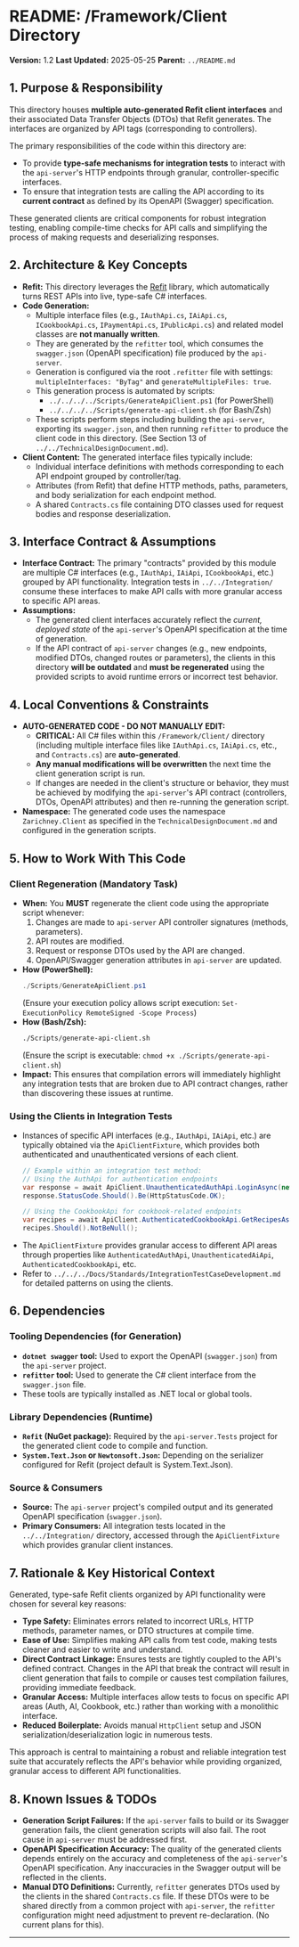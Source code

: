 # README: /Framework/Client Directory

**Version:** 1.2
**Last Updated:** 2025-05-25
**Parent:** `../README.md`

## 1. Purpose & Responsibility

This directory houses **multiple auto-generated Refit client interfaces** and their associated Data Transfer Objects (DTOs) that Refit generates. The interfaces are organized by API tags (corresponding to controllers).

The primary responsibilities of the code within this directory are:
* To provide **type-safe mechanisms for integration tests** to interact with the `api-server`'s HTTP endpoints through granular, controller-specific interfaces.
* To ensure that integration tests are calling the API according to its **current contract** as defined by its OpenAPI (Swagger) specification.

These generated clients are critical components for robust integration testing, enabling compile-time checks for API calls and simplifying the process of making requests and deserializing responses.

## 2. Architecture & Key Concepts

* **Refit:** This directory leverages the [Refit](https://github.com/reactiveui/refit) library, which automatically turns REST APIs into live, type-safe C# interfaces.
* **Code Generation:**
    * Multiple interface files (e.g., `IAuthApi.cs`, `IAiApi.cs`, `ICookbookApi.cs`, `IPaymentApi.cs`, `IPublicApi.cs`) and related model classes are **not manually written**.
    * They are generated by the `refitter` tool, which consumes the `swagger.json` (OpenAPI specification) file produced by the `api-server`.
    * Generation is configured via the root `.refitter` file with settings: `multipleInterfaces: "ByTag"` and `generateMultipleFiles: true`.
    * This generation process is automated by scripts:
        * `../../../../Scripts/GenerateApiClient.ps1` (for PowerShell)
        * `../../../../Scripts/generate-api-client.sh` (for Bash/Zsh)
    * These scripts perform steps including building the `api-server`, exporting its `swagger.json`, and then running `refitter` to produce the client code in this directory. (See Section 13 of `../../TechnicalDesignDocument.md`).
* **Client Content:** The generated interface files typically include:
    * Individual interface definitions with methods corresponding to each API endpoint grouped by controller/tag.
    * Attributes (from Refit) that define HTTP methods, paths, parameters, and body serialization for each endpoint method.
    * A shared `Contracts.cs` file containing DTO classes used for request bodies and response deserialization.

## 3. Interface Contract & Assumptions

* **Interface Contract:** The primary "contracts" provided by this module are multiple C# interfaces (e.g., `IAuthApi`, `IAiApi`, `ICookbookApi`, etc.) grouped by API functionality. Integration tests in `../../Integration/` consume these interfaces to make API calls with more granular access to specific API areas.
* **Assumptions:**
    * The generated client interfaces accurately reflect the *current, deployed state* of the `api-server`'s OpenAPI specification at the time of generation.
    * If the API contract of `api-server` changes (e.g., new endpoints, modified DTOs, changed routes or parameters), the clients in this directory **will be outdated** and **must be regenerated** using the provided scripts to avoid runtime errors or incorrect test behavior.

## 4. Local Conventions & Constraints

* **AUTO-GENERATED CODE - DO NOT MANUALLY EDIT:**
    * **CRITICAL:** All C# files within this `/Framework/Client/` directory (including multiple interface files like `IAuthApi.cs`, `IAiApi.cs`, etc., and `Contracts.cs`) are **auto-generated**.
    * **Any manual modifications will be overwritten** the next time the client generation script is run.
    * If changes are needed in the client's structure or behavior, they must be achieved by modifying the `api-server`'s API contract (controllers, DTOs, OpenAPI attributes) and then re-running the generation script.
* **Namespace:** The generated code uses the namespace `Zarichney.Client` as specified in the `TechnicalDesignDocument.md` and configured in the generation scripts.

## 5. How to Work With This Code

### Client Regeneration (Mandatory Task)

* **When:** You **MUST** regenerate the client code using the appropriate script whenever:
    1.  Changes are made to `api-server` API controller signatures (methods, parameters).
    2.  API routes are modified.
    3.  Request or response DTOs used by the API are changed.
    4.  OpenAPI/Swagger generation attributes in `api-server` are updated.
* **How (PowerShell):**
    ```powershell
    ./Scripts/GenerateApiClient.ps1
    ```
  (Ensure your execution policy allows script execution: `Set-ExecutionPolicy RemoteSigned -Scope Process`)
* **How (Bash/Zsh):**
    ```bash
    ./Scripts/generate-api-client.sh
    ```
  (Ensure the script is executable: `chmod +x ./Scripts/generate-api-client.sh`)
* **Impact:** This ensures that compilation errors will immediately highlight any integration tests that are broken due to API contract changes, rather than discovering these issues at runtime.

### Using the Clients in Integration Tests

* Instances of specific API interfaces (e.g., `IAuthApi`, `IAiApi`, etc.) are typically obtained via the `ApiClientFixture`, which provides both authenticated and unauthenticated versions of each client.
    ```csharp
    // Example within an integration test method:
    // Using the AuthApi for authentication endpoints
    var response = await ApiClient.UnauthenticatedAuthApi.LoginAsync(new LoginRequestDto { /* ... */ });
    response.StatusCode.Should().Be(HttpStatusCode.OK);
    
    // Using the CookbookApi for cookbook-related endpoints
    var recipes = await ApiClient.AuthenticatedCookbookApi.GetRecipesAsync();
    recipes.Should().NotBeNull();
    ```
* The `ApiClientFixture` provides granular access to different API areas through properties like `AuthenticatedAuthApi`, `UnauthenticatedAiApi`, `AuthenticatedCookbookApi`, etc.
* Refer to `../../../Docs/Standards/IntegrationTestCaseDevelopment.md` for detailed patterns on using the clients.

## 6. Dependencies

### Tooling Dependencies (for Generation)

* **`dotnet swagger` tool:** Used to export the OpenAPI (`swagger.json`) from the `api-server` project.
* **`refitter` tool:** Used to generate the C# client interface from the `swagger.json` file.
* These tools are typically installed as .NET local or global tools.

### Library Dependencies (Runtime)

* **`Refit` (NuGet package):** Required by the `api-server.Tests` project for the generated client code to compile and function.
* **`System.Text.Json` or `Newtonsoft.Json`:** Depending on the serializer configured for Refit (project default is System.Text.Json).

### Source & Consumers

* **Source:** The `api-server` project's compiled output and its generated OpenAPI specification (`swagger.json`).
* **Primary Consumers:** All integration tests located in the `../../Integration/` directory, accessed through the `ApiClientFixture` which provides granular client instances.

## 7. Rationale & Key Historical Context

Generated, type-safe Refit clients organized by API functionality were chosen for several key reasons:
* **Type Safety:** Eliminates errors related to incorrect URLs, HTTP methods, parameter names, or DTO structures at compile time.
* **Ease of Use:** Simplifies making API calls from test code, making tests cleaner and easier to write and understand.
* **Direct Contract Linkage:** Ensures tests are tightly coupled to the API's defined contract. Changes in the API that break the contract will result in client generation that fails to compile or causes test compilation failures, providing immediate feedback.
* **Granular Access:** Multiple interfaces allow tests to focus on specific API areas (Auth, AI, Cookbook, etc.) rather than working with a monolithic interface.
* **Reduced Boilerplate:** Avoids manual `HttpClient` setup and JSON serialization/deserialization logic in numerous tests.

This approach is central to maintaining a robust and reliable integration test suite that accurately reflects the API's behavior while providing organized, granular access to different API functionalities.

## 8. Known Issues & TODOs

* **Generation Script Failures:** If the `api-server` fails to build or its Swagger generation fails, the client generation scripts will also fail. The root cause in `api-server` must be addressed first.
* **OpenAPI Specification Accuracy:** The quality of the generated clients depends entirely on the accuracy and completeness of the `api-server`'s OpenAPI specification. Any inaccuracies in the Swagger output will be reflected in the clients.
* **Manual DTO Definitions:** Currently, `refitter` generates DTOs used by the clients in the shared `Contracts.cs` file. If these DTOs were to be shared directly from a common project with `api-server`, the `refitter` configuration might need adjustment to prevent re-declaration. (No current plans for this).

---
